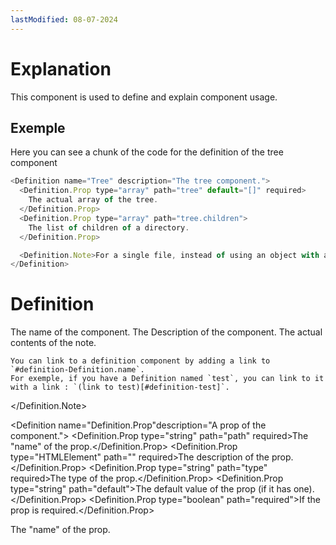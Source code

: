 ```yaml
---
lastModified: 08-07-2024
---
```


<script>
  import { Definition } from "$lib/components";
</script>

# Explanation

This component is used to define and explain component usage.

## Exemple

Here you can see a chunk of the code for the definition of the tree component

```js
<Definition name="Tree" description="The tree component.">
  <Definition.Prop type="array" path="tree" default="[]" required>
    The actual array of the tree.
  </Definition.Prop>
  <Definition.Prop type="array" path="tree.children">
    The list of children of a directory.
  </Definition.Prop>

  <Definition.Note>For a single file, instead of using an object with a name...</Definition.Note>
</Definition>
```

# Definition

<Definition name="Definition" description="The definition component.">
  <Definition.Prop type="string" path="name" required>The name of the component.</Definition.Prop>
  <Definition.Prop type="string" path="description">The Description of the component.</Definition.Prop>
  <Definition.Prop type="HTMLElement" path="<slot>" required>The actual contents of the note.</Definition.Prop>
  <Definition.Note>

    You can link to a definition component by adding a link to `#definition-Definition.name`.
    For exemple, if you have a Definition named `test`, you can link to it with a link : `(link to test)[#definition-test]`.
  </Definition.Note>
</Definition>


<Definition name="Definition.Prop"description="A prop of the component.">
  <Definition.Prop type="string" path="path" required>The "name" of the prop.</Definition.Prop>
  <Definition.Prop type="HTMLElement" path="<slot>" required>The description of the prop.</Definition.Prop>
  <Definition.Prop type="string" path="type" required>The type of the prop.</Definition.Prop>
  <Definition.Prop type="string" path="default">The default value of the prop (if it has one).</Definition.Prop>
  <Definition.Prop type="boolean" path="required">If the prop is required.</Definition.Prop>
</Definition>


<Definition name="Definition.Note" description="A note about the component.">
  <Definition.Prop type="HTMLElement" path="<slot>" required>The "name" of the prop.</Definition.Prop>
</Definition>
